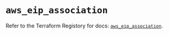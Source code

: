 # `aws_eip_association`

Refer to the Terraform Registory for docs: [`aws_eip_association`](https://registry.terraform.io/providers/hashicorp/aws/5.9.0/docs/resources/eip_association).
